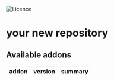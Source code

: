![Licence](https://img.shields.io/badge/licence-AGPL--3-blue.svg)

# your new repository

<!-- prettier-ignore-start -->
[//]: # (addons)

Available addons
----------------
addon | version | summary
--- | --- | ---

[//]: # (end addons)
<!-- prettier-ignore-end -->
